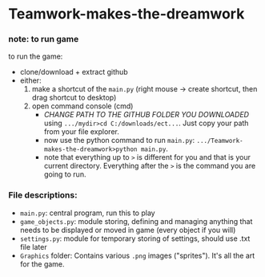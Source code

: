 # Teamwork-makes-the-dreamwork

### note: to run game
to run the game:
- clone/download  + extract github
- either:
  1. make a shortcut of the ```main.py``` (right mouse -> create shortcut, then drag shortcut to desktop)
  2. open command console (cmd)
      - *CHANGE PATH TO THE GITHUB FOLDER YOU DOWNLOADED* using ```.../mydir>cd C:/downloads/ect...```. Just copy your path from your file explorer.
      - now use the python command to run ```main.py```: ```.../Teamwork-makes-the-dreamwork>python main.py```.
      - note that everything up to ```>``` is different for you and that is your current directory. Everything after the ```>``` is the command you are going to run.

### File descriptions:
- ```main.py```: central program, run this to play
- ```game_objects.py```: module storing, defining and managing anything that needs to be displayed or moved in game (every object if you will)
- ```settings.py```: module for temporary storing of settings, should use .txt file later
- ```Graphics``` folder: Contains various ```.png``` images ("sprites"). It's all the art for the game.
